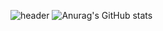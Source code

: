 ![header](https://capsule-render.vercel.app/api?type=waving&color=timeGradient&height=300&section=header&fontSize=90)
![Anurag's GitHub stats](https://github-readme-stats.vercel.app/api?username=Joonooo&hide=contribs,prs&show_icons=true&theme=테마)
